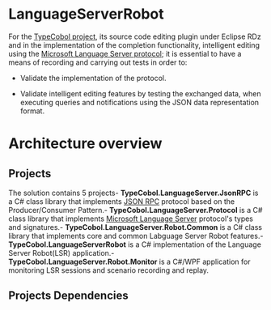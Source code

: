 # LanguageServerRobot

For the [TypeCobol project](https://github.com/TypeCobolTeam/TypeCobol), its source code editing plugin under Eclipse RDz and in the implementation of the completion functionality, intelligent editing using the [Microsoft Language Server protocol](https://github.com/Microsoft/language-server-protocol); it is essential to have a means of recording and carrying out tests in order to:



- Validate the implementation of the protocol. 



- Validate intelligent editing features by testing the exchanged data, when executing queries and notifications using the JSON data representation format.

# Architecture overview
## Projects
The solution contains 5 projects- **TypeCobol.LanguageServer.JsonRPC** is a C# class library that implements [JSON RPC](https://en.wikipedia.org/wiki/JSON-RPC) protocol based on the Producer/Consumer Pattern.- **TypeCobol.LanguageServer.Protocol** is a C# class library that implements [Microsoft Language Server](https://github.com/Microsoft/language-server-protocol) protocol's types and signatures.- **TypeCobol.LanguageServer.Robot.Common** is a C# class library that implements core and common Labguage Server Robot features.- **TypeCobol.LanguageServerRobot** is a C# implementation of the Language Server Robot(LSR) application.- **TypeCobol.LanguageServer.Robot.Monitor** is a C#/WPF application for monitoring LSR sessions and scenario recording and replay.
## Projects Dependencies
